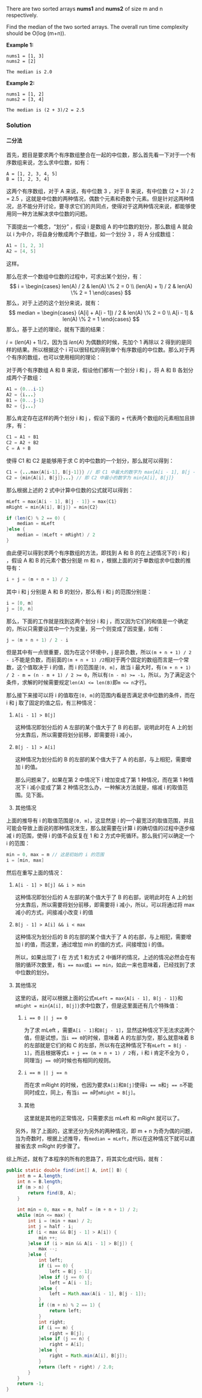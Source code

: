 There are two sorted arrays **nums1** and **nums2** of size m and n respectively.

Find the median of the two sorted arrays. The overall run time complexity should be O(log (m+n)).

**Example 1:**

```
nums1 = [1, 3]
nums2 = [2]

The median is 2.0
```

**Example 2:**

```
nums1 = [1, 2]
nums2 = [3, 4]

The median is (2 + 3)/2 = 2.5
```

### Solution

#### 二分法

首先，题目是要求两个有序数组整合在一起的中位数，那么首先看一下对于一个有序数组来说，怎么求中位数，如有：

```
A = [1, 2, 3, 4, 5]
B = [1, 2, 3, 4]
```

这两个有序数组，对于 A 来说，有中位数 3 ，对于 B 来说，有中位数 (2 + 3) / 2 = 2.5 ，这就是中位数的两种情况，偶数个元素和奇数个元素。但是针对这两种情况，总不能分开讨论，要寻求它们的共同点，使得对于这两种情况来说，都能够使用同一种方法解决求中位数的问题。

下面提出一个概念，“划分” ，假设 i 是数组 A 的中位数的划分，那么数组 A 就会以 i 为中介，将自身分散成两个子数组，如一个划分 3 ，将 A 分成数组：

```java
A1 = [1, 2, 3]
A2 = [4, 5]
```

这样。

那么在求一个数组中位数的过程中，可求出某个划分，有：
$$
i = 
\begin{cases}
len(A) / 2 & len(A) \% 2 = 0 \\
(len(A) + 1) / 2 & len(A) \% 2 = 1
\end{cases}
$$
那么，对于上述的这个划分来说，就有：
$$
median = \begin{cases}
(A[i] + A[i - 1]) / 2 & len(A) \% 2 = 0 \\
A[i - 1] & len(A) \% 2 = 1
\end{cases}
$$
那么，基于上述的理论，就有下面的结果：

$i = (len(A) + 1) / 2$，因为当 $len(A)$ 为偶数的时候，先加个 1 再除以 2 得到的是同样的结果。所以根据这个 i 可以很轻松的得到单个有序数组的中位数。那么对于两个有序的数组，也可以使用相同的理论：

对于两个有序数组 A 和 B 来说，假设他们都有一个划分 i 和 j ，将 A 和 B 各划分成两个子数组：

```java
A1 = {0...i-1}
A2 = {i...}
B1 = {0...j-1}
B2 = {j...}
```

那么肯定存在这样的两个划分 i 和 j ，假设下面的 + 代表两个数组的元素相加且排序，有：

```java
C1 = A1 + B1
C2 = A2 + B2
C = A + B
```

使得 C1 和 C2 是能够用于求 C 的中位数的一个划分，那么就可以得到：

```java
C1 = {...max{A[i-1], B[j-1]}} // 即 C1 中最大的数字为 max{A[i - 1], B[j - 1]}
C2 = {min{A[i], B[j]}...} // 即 C2 中最小的数字为 min{A[i], B[j]}
```

那么根据上述的 2 式中计算中位数的公式就可以得到：

```java
mLeft = max{A[i - 1], B[j - 1]} = max{C1}
mRight = min{A[i], B[j]} = min{C2}

if (len(C) % 2 == 0) {
    median = mLeft
}else {
    median = (mLeft + mRight) / 2
}
```

由此便可以得到求两个有序数组的方法，即找到 A 和 B 的在上述情况下的 i 和 j ，假设 A 和 B 的元素个数分别是 m 和 n ，根据上面的对于单数组求中位数的推导有：

```java
i + j = (m + n + 1) / 2
```

其中 i 和 j 分别是 A 和 B 的划分，那么有 i 和 j 的范围分别是：

```java
i = [0, m]
j = [0, n]
```

那么，下面的工作就是找到这两个划分 i 和 j ，而又因为它们的和值是一个确定的，所以只需要设其中一个为变量，另一个则变成了因变量，如有：

```java
j = (m + n + 1) / 2 - i
```

但是其中有一点很重要，因为在这个环境中，j 是非负数，所以`(m + n + 1) / 2 - i`不能是负数，而前面的`(m + n + 1) /2`相对于两个固定的数组而言是一个常数，这个值取决于 i 的值，而 i 的范围是`[0, m]`，故当 i 最大时，有`(m + n + 1) / 2 - m = (n - m + 1) / 2 >= 0`，所以有`(n - m) >= -1`，所以，为了满足这个条件，求解的时候需要规定`len(A) <= len(B)`即`m <= n`才行。

那么接下来接可以将 i 的值取在`[0, m]`的范围内看是否满足求中位数的条件，而在 i 和 j 取了固定的值之后，有三种情况：

1.  `A[i - 1] > B[j]`

    这种情况即划分后的 A 左部的某个值大于了 B 的右部，说明此时在 A 上的划分太靠后，所以需要将划分前移，即需要将 i 减小，

2.  `B[j - 1] > A[i]`

    这种情况为划分后的 B 的左部的某个值大于了 A 的右部，与上相犯，需要增加 i 的值。

    那么问题来了，如果在第 2 中情况下 i 增加变成了第 1 种情况，而在第 1 种情况下 i 减小变成了第 2 种情况怎么办，一种解决方法就是，缩减 i 的取值范围。见下面。

3.  其他情况

上面的推导有 i 的取值范围是`[0, m]`，这显然是 i 的一个最宽泛的取值范围，并且可能会导致上面说的那种情况发生，那么就需要在计算 i 的确切值的过程中逐步缩减 i 的范围，使得 i 的值不会反复在 1 和 2 方式中死循环。那么我们可以确定一个 i 的范围：

```java
min = 0, max = m // 这是初始的 i 的范围
i = [min, max]
```

然后在重写上面的情况：

1.  `A[i - 1] > B[j] && i > min`

    这种情况即划分后的 A 左部的某个值大于了 B 的右部，说明此时在 A 上的划分太靠后，所以需要将划分前移，即需要将 i 减小，所以，可以将通过将 max 减小的方式，间接减小改变 i 的值

2.  `B[j - 1] > A[i] && i < max`

    这种情况为划分后的 B 的左部的某个值大于了 A 的右部，与上相犯，需要增加 i 的值，而这里，通过增加 min 的值的方式，间接增加 i 的值。

    所以，如果出现了 i 在 方式 1 和方式 2 中循环的情况，上述的情况必然会在有限的循环次数里，有`i == max`或`i == min`，如此一来也意味着，已经找到了求中位数的划分。

3.  其他情况

    这里的话，就可以根据上面的公式`mLeft = max{A[i - 1], B[j - 1]}`和`mRight = min{A[i], B[j]}`求中位数了，但是这里面还有几个特殊值：

    1.  `i == 0 || j == 0`

        为了求 mLeft ，需要`A[i - 1]`和`B[j - 1]`，显然这种情况下无法求这两个值，但是试想，当`i == 0`的时候，意味着 A 的左部为空，那么就意味着 B 的左部就是它们的和 C 的左部，所以有在这种情况下有`mLeft = B[j - 1]`，而且根据等式`i + j == (m + n + 1) / 2`有，i 和 i 肯定不全为 0 ，同理当`j == 0`的时候也有相同的规则。

    2.  `i == m || j == n`

        而在求 mRight 的时候，也因为要求`A[i]`和`B[j]`使得`i == m`和`j == n`不能同时成立，同上，有当`i == m`时`mRight = B[j]`。

    3.  其他

        这里就是其他的正常情况，只需要求出 mLeft 和 mRight 就可以了。

    另外，除了上面的，这里还分为另外的两种情况，即 m + n 为奇为偶的问题，当为奇数时，根据上述推导，有`median = mLeft`，所以在这种情况下就可以直接省去求 mRight 的步骤了。

综上所述，就有了本程序的所有的思路了，将其实化成代码，就有：

```java
public static double find(int[] A, int[] B) {
    int m = A.length;
    int n = B.length;
    if (m > n) {
        return find(B, A);
    }
    
    int min = 0, max = m, half = (m + n + 1) / 2;
    while (min <= max) {
        int i = (min + max) / 2;
        int j = half - i;
        if (i < max && B[j - 1] > A[i]) {
            min ++;
        }else if (i > min && A[i - 1] > B[j]) {
            max --;
        }else {
            int left;
            if (i == 0) {
                left = B[j - 1];
            }else if (j == 0) {
                left = A[i - 1];
            }else {
                left = Math.max(A[i - 1], B[j - 1]);
            }
            if ((m + n) % 2 == 1) {
                return left;
            }
            int right;
            if (i == m) {
                right = B[j];
            }else if (j == n) {
                right = A[i];
            }else {
                right = Math.min(A[i], B[j]);
            }
            return (left + right) / 2.0;
        }
    }
    return -1;
}
```

